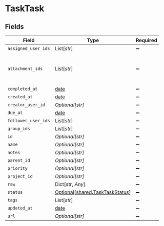 # TaskTask


## Fields

| Field                                                                    | Type                                                                     | Required                                                                 | Description                                                              |
| ------------------------------------------------------------------------ | ------------------------------------------------------------------------ | ------------------------------------------------------------------------ | ------------------------------------------------------------------------ |
| `assigned_user_ids`                                                      | List[*str*]                                                              | :heavy_minus_sign:                                                       | N/A                                                                      |
| `attachment_ids`                                                         | List[*str*]                                                              | :heavy_minus_sign:                                                       | Array of attachment IDs retrieved from StorageFile.Get endpoint          |
| `completed_at`                                                           | [date](https://docs.python.org/3/library/datetime.html#date-objects)     | :heavy_minus_sign:                                                       | N/A                                                                      |
| `created_at`                                                             | [date](https://docs.python.org/3/library/datetime.html#date-objects)     | :heavy_minus_sign:                                                       | N/A                                                                      |
| `creator_user_id`                                                        | *Optional[str]*                                                          | :heavy_minus_sign:                                                       | N/A                                                                      |
| `due_at`                                                                 | [date](https://docs.python.org/3/library/datetime.html#date-objects)     | :heavy_minus_sign:                                                       | N/A                                                                      |
| `follower_user_ids`                                                      | List[*str*]                                                              | :heavy_minus_sign:                                                       | N/A                                                                      |
| `group_ids`                                                              | List[*str*]                                                              | :heavy_minus_sign:                                                       | N/A                                                                      |
| `id`                                                                     | *Optional[str]*                                                          | :heavy_minus_sign:                                                       | N/A                                                                      |
| `name`                                                                   | *Optional[str]*                                                          | :heavy_minus_sign:                                                       | N/A                                                                      |
| `notes`                                                                  | *Optional[str]*                                                          | :heavy_minus_sign:                                                       | N/A                                                                      |
| `parent_id`                                                              | *Optional[str]*                                                          | :heavy_minus_sign:                                                       | N/A                                                                      |
| `priority`                                                               | *Optional[str]*                                                          | :heavy_minus_sign:                                                       | N/A                                                                      |
| `project_id`                                                             | *Optional[str]*                                                          | :heavy_minus_sign:                                                       | N/A                                                                      |
| `raw`                                                                    | Dict[str, *Any*]                                                         | :heavy_minus_sign:                                                       | N/A                                                                      |
| `status`                                                                 | [Optional[shared.TaskTaskStatus]](../../models/shared/tasktaskstatus.md) | :heavy_minus_sign:                                                       | N/A                                                                      |
| `tags`                                                                   | List[*str*]                                                              | :heavy_minus_sign:                                                       | N/A                                                                      |
| `updated_at`                                                             | [date](https://docs.python.org/3/library/datetime.html#date-objects)     | :heavy_minus_sign:                                                       | N/A                                                                      |
| `url`                                                                    | *Optional[str]*                                                          | :heavy_minus_sign:                                                       | N/A                                                                      |